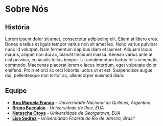 # Sobre Nós

## História

Lorem ipsum dolor sit amet, consectetur adipiscing elit. Etiam at libero eros. Donec a tellus et ligula tempor varius non sit amet leo. Nunc varius pulvinar nunc id volutpat. Nam fermentum dapibus diam et laoreet. Aliquam lacus mauris, aliquet non dui ac, blandit tincidunt massa. Aenean varius ante at nisl pulvinar, eu iaculis tellus tempor. Ut condimentum luctus felis venenatis commodo. Maecenas placerat lorem a lacus interdum, eget vulputate dolor eleifend. Proin et orci ac orci lobortis luctus ut et est. Suspendisse augue dui, pellentesque non tortor ac, ullamcorper euismod diam.

## Equipe

- __[Ana Marcela França](https://independent.academia.edu/AnaMarcelaFran%C3%A7a)__ _- Universidade Nacional de Quilmes, Argentina_
- __[Bruno Buccalon](https://bruno.land)__  _- Universidade de Rice, EUA_
- __[Natascha Otoya](https://gufaculty360.georgetown.edu/s/contact/00336000014S9yuAAC/natascha-de-vasconcellos-otoya)__  _- Universidade de Georgetown, EUA_
- __[Lise Sedrez](http://sedrez.com/)__  _- Universidade Federal do Rio de Janeiro, Brasil_